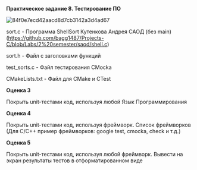 **Практическое задание 8. Тестирование ПО**

![84f0e7ecd42aacd8d7cb3142a3d4ad67](https://github.com/user-attachments/assets/209c00d5-786e-45b5-b4aa-75b79c0ed987)

sort.c - Программа ShellSort Кутенкова Андрея САОД (без main)(https://github.com/bagg1487/Projects-C/blob/Labs/2%20semester/saod/shell.c)

sort.h - Файл с заголовками функций

test_sorts.c - Файл тестирования CMocka

CMakeLists.txt - Файл для CMake и CTest

**Оценка 3**

Покрыть unit-тестами код, используя любой Язык Программирования


**Оценка 4**

Покрыть unit-тестами код, используя фреймворк. Список фреймворков
(Для C/C++ пример фреймворков: google test, cmocka, check и т.д.)

**Оценка 5**

Покрыть unit-тестами код, используя любой фреймворк. Вывести на экран результаты тестов в отформатированном виде 
